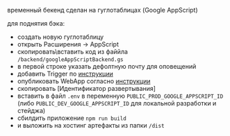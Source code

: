 временный бекенд сделан на гуглотаблицах (Google AppScript)

для поднятия бэка:
- создать новую гуглотаблицу
- открыть Расширения -> AppScript
- скопировать\вставить код из файйла `/backend/googleAppScriptBackend.gs`
- в первой строке указать дефолтную почту для оповещений
- добавить Trigger по [инструкции](https://seoneurons.com/create-contact-us-page/#33-setting-up-a-trigger)
- опубликовать WebApp согласно [инструкции](https://seoneurons.com/create-contact-us-page/#34-deploying-the-script-as-a-web-app)
- скопировать [Идентификатор развертывания] 
- вставить в файл `.env` в переменную `PUBLIC_PROD_GOOGLE_APPSCRIPT_ID` (либо `PUBLIC_DEV_GOOGLE_APPSCRIPT_ID` для локальной разработки и стейджа)
- сбилдить приложение `npm run build` 
- и выложить на хостинг артефакты из папки `/dist`